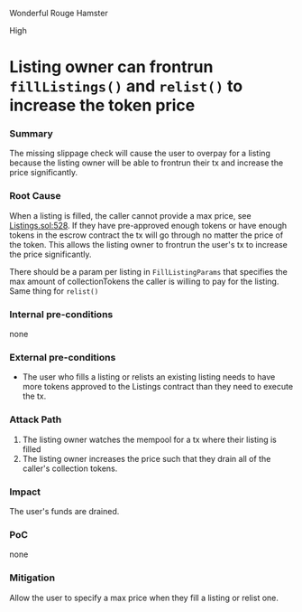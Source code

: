 Wonderful Rouge Hamster

High

# Listing owner can frontrun `fillListings()` and `relist()` to increase the token price

### Summary

The missing slippage check will cause the user to overpay for a listing because the listing owner will be able to frontrun their tx and increase the price significantly.

### Root Cause

When a listing is filled, the caller cannot provide a max price, see [Listings.sol:528](https://github.com/sherlock-audit/2024-08-flayer/blob/main/flayer/src/contracts/Listings.sol#L528). If they have pre-approved enough tokens or have enough tokens in the escrow contract the tx will go through no matter the price of the token. This allows the listing owner to frontrun the user's tx to increase the price significantly.

There should be a param per listing in `FillListingParams` that specifies the max amount of collectionTokens the caller is willing to pay for the listing. Same thing for `relist()`

### Internal pre-conditions

none

### External pre-conditions

- The user who fills a listing or relists an existing listing needs to have more tokens approved to the Listings contract than they need to execute the tx.

### Attack Path

1. The listing owner watches the mempool for a tx where their listing is filled
2. The listing owner increases the price such that they drain all of the caller's collection tokens.

### Impact

The user's funds are drained.

### PoC

none

### Mitigation

Allow the user to specify a max price when they fill a listing or relist one.